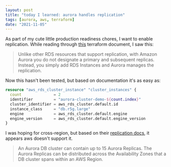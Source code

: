 ```yaml
---
layout: post
title: "today I learned: aurora handles replication"
tags: [aurora, aws, terraform]
date: "2021-11-05"
---
```


As part of my cute little production readiness chores, I want to enable replication. While reading through [this](https://registry.terraform.io/providers/hashicorp/aws/latest/docs/resources/rds_cluster_instance) terraform document, I saw this:

> Unlike other RDS resources that support replication, with Amazon Aurora you do not designate a primary and subsequent replicas. Instead, you simply add RDS Instances and Aurora manages the replication.

Now this hasn't been tested, but based on documentation it's as easy as:

```terraform
resource "aws_rds_cluster_instance" "cluster_instances" {
  count              = 2
  identifier         = "aurora-cluster-demo-${count.index}"
  cluster_identifier = aws_rds_cluster.default.id
  instance_class     = "db.r5g.large"
  engine             = aws_rds_cluster.default.engine
  engine_version     = aws_rds_cluster.default.engine_version
}
```

I was hoping for cross-region, but based on their [replication docs](https://docs.aws.amazon.com/AmazonRDS/latest/AuroraUserGuide/Aurora.Replication.html),
it appears aws doesn't support it.

> An Aurora DB cluster can contain up to 15 Aurora Replicas. The Aurora Replicas can be distributed across the Availability Zones that a DB cluster spans within an AWS Region.
